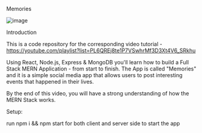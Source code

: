 Memories


![image](https://github.com/lisa-saha/FOODHUNT/assets/137989335/912ead5a-fb8d-4115-ad11-cc88adf62775)


Introduction



This is a code repository for the corresponding video tutorial - https://youtube.com/playlist?list=PL6QREj8te1P7VSwhrMf3D3Xt4V6_SRkhu

Using React, Node.js, Express & MongoDB you'll learn how to build a Full Stack MERN Application - from start to finish. The App is called "Memories" and it is a simple social media app that allows users to post interesting events that happened in their lives.

By the end of this video, you will have a strong understanding of how the MERN Stack works.

Setup:

run npm i && npm start for both client and server side to start the app
